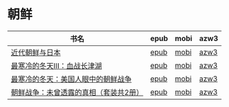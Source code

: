 # 朝鲜

| 书名 | epub | mobi | azw3 |
| --- | --- | --- | --- |
| [近代朝鲜与日本](http://ct.dalanmei.com/f/31084289-572086028-476710) | [epub](http://ct.dalanmei.com/f/31084289-572086028-476710) | [mobi](http://ct.dalanmei.com/f/31084289-571728922-b12f6d) | [azw3](http://ct.dalanmei.com/f/31084289-572112485-54a839) |
| [最寒冷的冬天Ⅲ：血战长津湖](http://ct.dalanmei.com/f/31084289-571797714-b33c13) | [epub](http://ct.dalanmei.com/f/31084289-571797714-b33c13) | [mobi](http://ct.dalanmei.com/f/31084289-571531474-cb8ad7) | [azw3](http://ct.dalanmei.com/f/31084289-571988424-946c03) |
| [最寒冷的冬天：美国人眼中的朝鲜战争](http://ct.dalanmei.com/f/31084289-571798430-a7435f) | [epub](http://ct.dalanmei.com/f/31084289-571798430-a7435f) | [mobi](http://ct.dalanmei.com/f/31084289-571531716-62a0aa) | [azw3](http://ct.dalanmei.com/f/31084289-571988719-8eb847) |
| [朝鲜战争：未曾透露的真相（套装共2册）](None) | [epub](None) | [mobi](None) | [azw3](None) |
